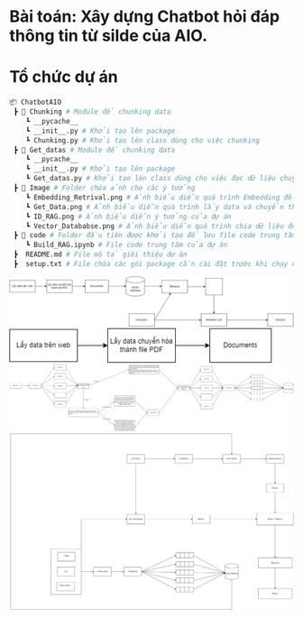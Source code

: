 # Bài toán: Xây dựng Chatbot hỏi đáp thông tin từ silde của AIO.
# Tổ chức dự án
```bash
📦 ChatbotAIO
 ┣ 📂 Chunking # Module để chunking data
    ┗ __pycache__ 
    ┗ __init__.py # Khởi tạo lên package  
    ┗ Chunking.py # Khởi tạo lên class dùng cho việc chunking
 ┣ 📂 Get_datas # Module để chunking data
    ┗ __pycache__ 
    ┗ __init__.py # Khởi tạo lên package
    ┗ Get_datas.py # Khởi tạo lên class dùng cho việc đọc dữ liệu chuyển thành file text
 ┣ 📂 Image # Folder chứa ảnh cho các ý tưởng
    ┗ Embedding_Retrival.png # Ảnh biểu diễn quá trình Embedding để đưa vào Vector database 
    ┗ Get_Data.png # Ảnh biểu diễn quá trình lấy data và chuyển thành Documents 
    ┗ ID_RAG.png # Ảnh biểu diễn ý tưởng của dự án 
    ┗ Vector_Datababse.png # Ảnh biểu diễn quá trình chia dữ liệu để chuyển hóa vào Vector databse
 ┣ 📂 code # Folder đầu tiên được khởi tạo để lưu file code trung tâm của dự án
    ┗ Build_RAG.ipynb # File code trung tâm của dự án
 ┣  README.md # File mô tả giới thiệu dự án 
 ┣  setup.txt # File chứa các gói package cần cài đặt trước khi chạy chương trình  
```


![Ý tưởng](Image/ID_RAG.png)
![Quá trình data và chuyển thành Documents](Image/Get_Data.png)
![Quá trình tách văn bản Embedding để đưa vào Vector database](Image/Vector_Database.png)
![Quá trình Embedding để tiến hành Retrival](Image/Embedding_Retrival.png)
